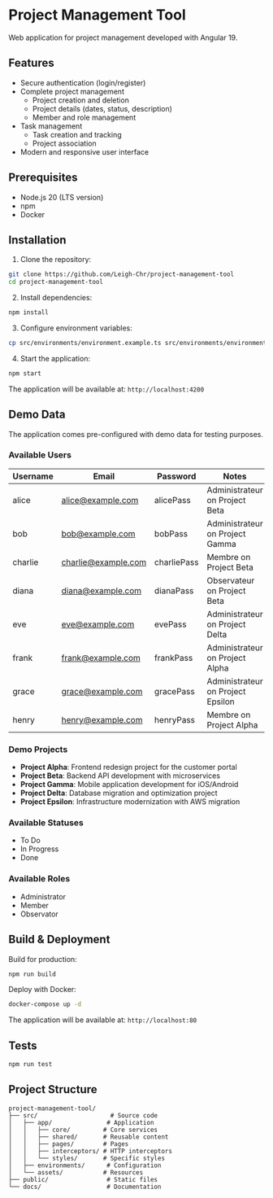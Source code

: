 # Project Management Tool

Web application for project management developed with Angular 19.

## Features

- Secure authentication (login/register)
- Complete project management
  - Project creation and deletion
  - Project details (dates, status, description)
  - Member and role management
- Task management
  - Task creation and tracking
  - Project association
- Modern and responsive user interface

## Prerequisites

- Node.js 20 (LTS version)
- npm
- Docker

## Installation

1. Clone the repository:
```bash
git clone https://github.com/Leigh-Chr/project-management-tool
cd project-management-tool
```

2. Install dependencies:
```bash
npm install
```

3. Configure environment variables:
```bash
cp src/environments/environment.example.ts src/environments/environment.ts
```

4. Start the application:
```bash
npm start
```

The application will be available at: `http://localhost:4200`

## Demo Data

The application comes pre-configured with demo data for testing purposes.

### Available Users

| Username | Email                 | Password   | Notes                     |
|----------|----------------------|------------|---------------------------|
| alice    | alice@example.com    | alicePass  | Administrateur on Project Beta |
| bob      | bob@example.com      | bobPass    | Administrateur on Project Gamma |
| charlie  | charlie@example.com  | charliePass| Membre on Project Beta    |
| diana    | diana@example.com    | dianaPass  | Observateur on Project Beta  |
| eve      | eve@example.com      | evePass    | Administrateur on Project Delta |
| frank    | frank@example.com    | frankPass  | Administrateur on Project Alpha |
| grace    | grace@example.com    | gracePass  | Administrateur on Project Epsilon |
| henry    | henry@example.com    | henryPass  | Membre on Project Alpha   |

### Demo Projects

- **Project Alpha**: Frontend redesign project for the customer portal
- **Project Beta**: Backend API development with microservices
- **Project Gamma**: Mobile application development for iOS/Android
- **Project Delta**: Database migration and optimization project
- **Project Epsilon**: Infrastructure modernization with AWS migration

### Available Statuses

- To Do
- In Progress
- Done

### Available Roles

- Administrator
- Member
- Observator

## Build & Deployment

Build for production:
```bash
npm run build
```

Deploy with Docker:
```bash
docker-compose up -d
```

The application will be available at: `http://localhost:80`

## Tests

```bash
npm run test
```

## Project Structure

```
project-management-tool/
├── src/                    # Source code
│   ├── app/               # Application
│   │   ├── core/         # Core services
│   │   ├── shared/       # Reusable content
│   │   ├── pages/        # Pages
│   │   ├── interceptors/ # HTTP interceptors
│   │   └── styles/       # Specific styles
│   ├── environments/      # Configuration
│   └── assets/           # Resources
├── public/                # Static files
└── docs/                  # Documentation
```
